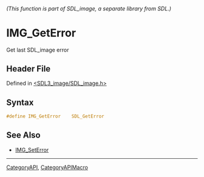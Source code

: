 ###### (This function is part of SDL_image, a separate library from SDL.)
# IMG_GetError

Get last SDL_image error

## Header File

Defined in [<SDL3_image/SDL_image.h>](https://github.com/libsdl-org/SDL_image/blob/main/include/SDL3_image/SDL_image.h)

## Syntax

```c
#define IMG_GetError    SDL_GetError
```

## See Also

- [IMG_SetError](IMG_SetError)

----
[CategoryAPI](CategoryAPI), [CategoryAPIMacro](CategoryAPIMacro)

